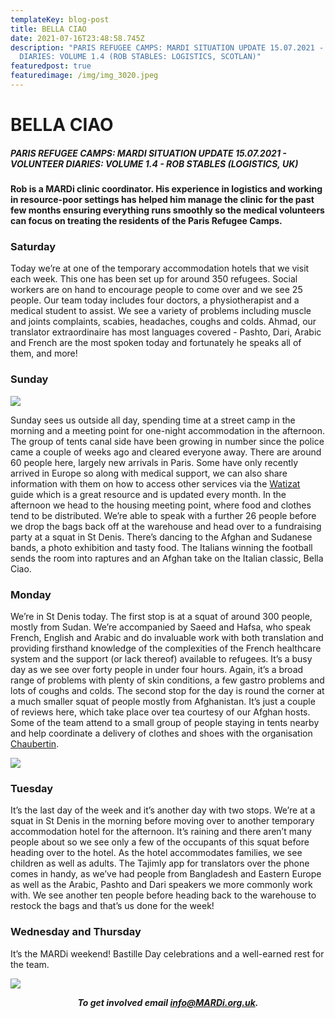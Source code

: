 ```yaml
---
templateKey: blog-post
title: BELLA CIAO
date: 2021-07-16T23:48:58.745Z
description: "PARIS REFUGEE CAMPS: MARDI SITUATION UPDATE 15.07.2021 - VOLUNTEER
  DIARIES: VOLUME 1.4 (ROB STABLES: LOGISTICS, SCOTLAN)"
featuredpost: true
featuredimage: /img/img_3020.jpeg
---
```

# BELLA CIAO

##### PARIS REFUGEE CAMPS: MARDI SITUATION UPDATE 15.07.2021 - VOLUNTEER DIARIES: VOLUME 1.4 - ROB STABLES (LOGISTICS, UK)

#### Rob is a MARDi clinic coordinator. His experience in logistics and working in resource-poor settings has helped him manage the clinic for the past few months ensuring everything runs smoothly so the medical volunteers can focus on treating the residents of the Paris Refugee Camps.

### Saturday

Today we’re at one of the temporary accommodation hotels that we visit each week. This one has been set up for around 350 refugees. Social workers are on hand to encourage people to come over and we see 25 people. Our team today includes four doctors, a physiotherapist and a medical student to assist. We see a variety of problems including muscle and joints complaints, scabies, headaches, coughs and colds. Ahmad, our translator extraordinaire has most languages covered - Pashto, Dari, Arabic and French are the most spoken today and fortunately he speaks all of them, and more!

### Sunday

![](/img/img_3020.jpeg)

Sunday sees us outside all day, spending time at a street camp in the morning and a meeting point for one-night accommodation in the afternoon. The group of tents canal side have been growing in number since the police came a couple of weeks ago and cleared everyone away. There are around 60 people here, largely new arrivals in Paris. Some have only recently arrived in Europe so along with medical support, we can also share information with them on how to access other services via the [Watizat](https://watizat.org/) guide which is a great resource and is updated every month. In the afternoon we head to the housing meeting point, where food and clothes tend to be distributed. We’re able to speak with a further 26 people before we drop the bags back off at the warehouse and head over to a fundraising party at a squat in St Denis. There’s dancing to the Afghan and Sudanese bands, a photo exhibition and tasty food. The Italians winning the football sends the room into raptures and an Afghan take on the Italian classic, Bella Ciao.

### Monday

We’re in St Denis today. The first stop is at a squat of around 300 people, mostly from Sudan. We’re accompanied by Saeed and Hafsa, who speak French, English and Arabic and do invaluable work with both translation and providing firsthand knowledge of the complexities of the French healthcare system and the support (or lack thereof) available to refugees. It’s a busy day as we see over forty people in under four hours. Again, it’s a broad range of problems with plenty of skin conditions, a few gastro problems and lots of coughs and colds. The second stop for the day is round the corner at a much smaller squat of people mostly from Afghanistan. It’s just a couple of reviews here, which take place over tea courtesy of our Afghan hosts. Some of the team attend to a small group of people staying in tents nearby and help coordinate a delivery of clothes and shoes with the organisation [Chaubertin](https://chaubertin.org/).

![](/img/img_3037.jpeg)

### Tuesday

It’s the last day of the week and it’s another day with two stops. We’re at a squat in St Denis in the morning before moving over to another temporary accommodation hotel for the afternoon. It’s raining and there aren’t many people about so we see only a few of the occupants of this squat before heading over to the hotel. As the hotel accommodates families, we see children as well as adults. The Tajimly app for translators over the phone comes in handy, as we’ve had people from Bangladesh and Eastern Europe as well as the Arabic, Pashto and Dari speakers we more commonly work with. We see another ten people before heading back to the warehouse to restock the bags and that’s us done for the week!

### Wednesday and Thursday

It’s the MARDi weekend! Bastille Day celebrations and a well-earned rest for the team.

![](/img/3f47d21d-8216-469f-9255-cc9d37b12640.jpeg)

***<center> To get involved email info@MARDi.org.uk. <center/>***